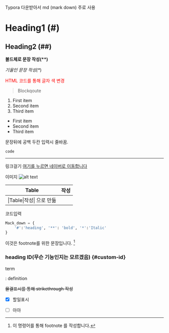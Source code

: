 Typora 다운받아서 md (mark down) 주로 사용

# Heading1 (#)

## Heading2 (##)

 **볼드체로 문장 작성(\**)**

*기울인 문장 작성(\**)

<span style="color:red">HTML 코드를 통해 글자 색 변경</span>

> Blockqoute

1. First item
2. Second item
3. Third item

- First item
- Second item
- Third item

문장뒤에 공백 두칸 입력시  줄바꿈.

`code`

---

링크걸기 [여기를 누르면 네이버로 이동합니다](https://www.naver.com/)

이미지 ![alt text](C:\Users\zladb\Desktop\G-star.jpg)



| Table                     | 작성 |
| ------------------------- | ---- |
| \|Table\|작성\| 으로 만듦 |      |

코드입력

```python
Mack_down = {
    '#':'heading', '**': 'bold', '*':'Italic'
}
```

이것은 footnote를 위한 문장입니다. [^1]

[^1]:이 명령어를 통해 footnote 를 작성합니다.

### heading ID(무슨 기능인지는 모르겠음) {#custom-id}

term

: definition

~~물결표시를 통해 strikethrough 작성~~

- [x] 할일표시

- [ ] 아아 









